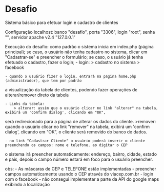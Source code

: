 # Desafio

Sistema básico para efetuar login e cadastro de clientes

Configuração localhost: banco "desafio", porta "3306", login "root", senha "", servidor apache v2.4 "127.0.0.1"
	
Execução do desafio: como padrão o sistema inicia em index.php (página principal); se caso, o usuário não tenha cadastro no sistema, clicar em "Cadastrar-se" e preencher o formulário; se caso, o usuário já tenha efetuado o cadastro, fazer o login;
	- login: 
		> cadastro no sistema
		> facebook
		
	- quando o usuário fizer o login, entrará na pagina home.php (administrador), que tem por padrão
a visualização da tabela de clientes, podendo fazer operações de alterar/remover direto da tabela

	- Links da tabela:
		> alterar: assim que o usuário clicar no link "alterar" na tabela, exibirá um 'confirm dialog', clicando em "OK",
será redirecionado para a página de alterar os dados do cliente.
		>remover: quando o usuário clicar no link "remover" na tabela, exibirá um 'confirm dialog', clicando em "OK",
o cliente será removido do banco de dados.
		
	- no link "Cadastrar Cliente" o usuário poderá inserir o cliente preenchendo os campos: nome e telefone, ao digitar o CEP
o sistema irá preencher automaticamente: endereço, bairro, cidade, estado e país, depois o campo número estará em foco
para o usuário preencher.


obs: 
	- As máscaras de CEP e TELEFONE estão implementadas
	- preencher campos automaticamente usando o CEP através do viacep.com.br
	- login com o facebook
	- não consegui implementar a parte da API do google maps exibindo a localização
